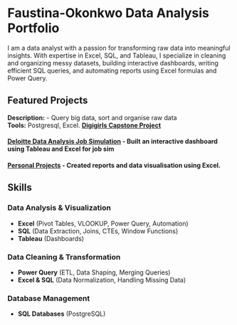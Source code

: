 # Faustina-Okonkwo Data Analysis Portfolio
I am a data analyst with a passion for transforming raw data into meaningful insights. With expertise in Excel, SQL, and Tableau, I specialize in cleaning and organizing messy datasets, building interactive dashboards, writing efficient SQL queries, and automating reports using Excel formulas and Power Query.
## Featured Projects
**Description:** - Query big data, sort and organise raw data  
**Tools:** Postgresql, Excel.
**[Digigirls Capstone Project](http://bit.ly/3Db09x9)** 
#### **[Deloitte Data Analysis Job Simulation](https://bit.ly/4kl3H0v)** - Built an interactive dashboard using Tableau and Excel for job sim 
#### **[Personal Projects](https://bit.ly/4gVJaNi)** - Created reports and data visualisation using Excel. 

## Skills
### Data Analysis & Visualization  
- **Excel** (Pivot Tables, VLOOKUP, Power Query, Automation)  
- **SQL** (Data Extraction, Joins, CTEs, Window Functions)  
- **Tableau** (Dashboards)   

### Data Cleaning & Transformation  
- **Power Query** (ETL, Data Shaping, Merging Queries)  
- **Excel & SQL** (Data Normalization, Handling Missing Data)  

### Database Management  
- **SQL Databases** (PostgreSQL)  
